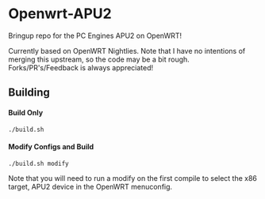 # Openwrt-APU2

Bringup repo for the PC Engines APU2 on OpenWRT!

Currently based on OpenWRT Nightlies. Note that I have no intentions of merging this upstream, so the code may be a bit rough. Forks/PR's/Feedback is always appreciated!

Building
-----
#### Build Only
`./build.sh`

#### Modify Configs and Build
`./build.sh modify`

Note that you will need to run a modify on the first compile to select the x86 target, APU2 device in the OpenWRT menuconfig.
